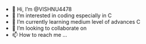 - 👋 Hi, I’m @VISHNU4478
- 👀 I’m interested in coding especially in C
- 🌱 I’m currently learning medium level of advances C 
- 💞️ I’m looking to collaborate on 
- 📫 How to reach me ...

<!---
VISHNU4478/VISHNU4478 is a ✨ special ✨ repository because its `README.md` (this file) appears on your GitHub profile.
You can click the Preview link to take a look at your changes.
--->
